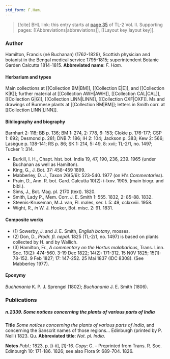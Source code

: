 ```yaml
---
std_form: F.Ham.
---
```


> [!cite] BHL link: this entry starts at [page 35](https://www.biodiversitylibrary.org/page/33068277) of TL-2 Vol. II.
> Supporting pages: [[Abbreviations|abbreviations]], [[Layout key|layout key]].

### Author

Hamilton, Francis (né Buchanan) (1762-1829), Scottish physician and botanist in the Bengal medical service 1795-1815; superintendent Botanic Garden Calcutta 1814-1815. 
**Abbreviated name**: *F. Ham.*

#### Herbarium and types

Main collections at [[Collection BM|BM]], [[Collection E|E]], and [[Collection K|K]]; further material at [[Collection AWH|AWH]], [[Collection CAL|CAL]], [[Collection G|G]], [[Collection LINN|LINN]], [[Collection OXF|OXF]]. Ms and drawings of Burmese plants at [[Collection BM|BM]]; letters in Smith corr. at [[Collection LINN|LINN]].

#### Bibliography and biography

Barnhart 2: 118; BB p. 136; BM 1: 274, 2: 778, 6: 153; Clokie p. 176-177; CSP 1: 692; Desmond p. 281; DNB 7: 186; IH 2: 104; Jackson p. 383; Kew 2: 566; Lasègue p. 138-141; RS p. 86; SK 1: 214, 5: 49, 8: xvii; TL-2/1, no. 1497; Tucker 1: 314.
- Burkill, I. H., Chapt. hist. bot. India 19, 47, 190, 236, 239. 1965 (under Buchanan as well as Hamilton).
- King, G., J. Bot. 37: 458-459 1899.
- Mabberley, D. J., Taxon 26(5/6): 523-540. 1977 (on H's *Commentaries*).
- Prain, D., Ann. R. bot. Gard. Calcutta 10(2): i-lxxv. 1905. (main biogr. and bibl.).
- Sims, J., Bot. Mag. pl. 2170 (text). 1820.
- Smith, Lady P., Mem. Corr. J. E. Smith 1: 555. 1832, 2: 85-88. 1832.
- Steenis-Kruseman, M.J. van, Fl. males, ser. I. 5: 49, cclxxviii. 1958.
- Wight, R., *in* W. J. Hooker, Bot. misc. 2: 91. 1831.

#### Composite works

- (1) Sowerby, J. and J. E. Smith, *English botany*, mosses.
- (2) Don, D., *Prodr. fl. nepal.* 1825 (TL-2/1, no. 1497) is based on plants collected by H. and by Wallich.
- (3) Hamilton, Fr., *A commentary on the Hortus malabaricus*, Trans. Linn. Soc. 13(2): 474-560. 3-19 Dec 1822; 14(2): 171-312. 15 N0V 1825; 15(1): 78-152. 9 Feb 1827; 17: 147-252. 25 Mai 1837 (IDC 8308). (See Mabberley 1977).

#### Eponymy

*Buchanania* K. P. J. Sprengel (1802); *Buchanania* J. E. Smith (1806).

### Publications

##### n.2339. Some notices concerning the plants of various parts of India

**Title**
*Some notices concerning the plants of various parts of India*, and concerning the Sanscrit names of those regions... Edinburgh (printed by P. Neill) 1823. Qu.
**Abbreviated title**: *Not. pl. India*.

**Notes**
*Publ*.: 1823, p. \[i-ii\], \[1\]-16. *Copy*: G. – Preprinted from Trans. R. Soc. Edinburgh 10: 171-186. 1826; see also Flora 9: 689-704. 1826.

